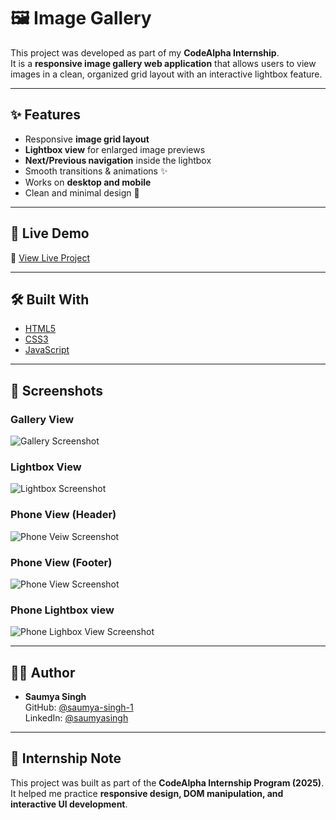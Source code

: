 # 🖼️ Image Gallery

This project was developed as part of my **CodeAlpha Internship**.  
It is a **responsive image gallery web application** that allows users to view images in a clean, organized grid layout with an interactive lightbox feature.

---

## ✨ Features

- Responsive **image grid layout**
- **Lightbox view** for enlarged image previews
- **Next/Previous navigation** inside the lightbox
- Smooth transitions & animations ✨
- Works on **desktop and mobile**
- Clean and minimal design 🎨

---

## 🚀 Live Demo
  
🔗 [View Live Project](https://saumya-singh-1.github.io/ImageGallery_CodeAlpha/)

---

## 🛠️ Built With

- [HTML5](https://developer.mozilla.org/en-US/docs/Web/HTML)  
- [CSS3](https://developer.mozilla.org/en-US/docs/Web/CSS)  
- [JavaScript](https://developer.mozilla.org/en-US/docs/Web/JavaScript)  

---

## 📸 Screenshots

### Gallery View  
![Gallery Screenshot](./screenshots/ss-1.jpg)

### Lightbox View  
![Lightbox Screenshot](./screenshots/ss-2.jpg)

### Phone View (Header)
![Phone Veiw Screenshot](./screenshots/ss-3.jpg)

### Phone View (Footer)
![Phone View Screenshot](./screenshots/ss-4.jpg)

### Phone Lightbox view
![Phone Lighbox View Screenshot](./screenshots/ss-5.jpg)

---

## 👨‍💻 Author

- **Saumya Singh**  
  GitHub: [@saumya-singh-1](https://github.com/saumya-singh-1)  
  LinkedIn: [@saumyasingh](https://www.linkedin.com/in/saumya-singh-0256b5378/)  

---

## 🎯 Internship Note

This project was built as part of the **CodeAlpha Internship Program (2025)**.  
It helped me practice **responsive design, DOM manipulation, and interactive UI development**.  
